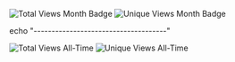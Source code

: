 ![Total Views Month Badge](https://img.shields.io/badge/Total%20Views-21-blue)
![Unique Views Month Badge](https://img.shields.io/badge/Unique%20Views-3-green)

echo "-------------------------------------"

![Total Views All-Time](https://img.shields.io/badge/Total%20Views%20All-Time-3-green)
![Unique Views All-Time](https://img.shields.io/badge/Unique%20Views%20All-Time-2-blue)
